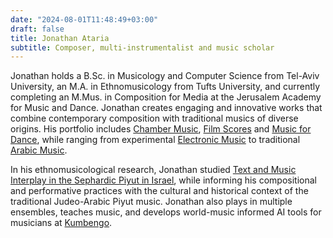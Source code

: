 ```yaml
---
date: "2024-08-01T11:48:49+03:00"
draft: false
title: Jonathan Ataria
subtitle: Composer, multi-instrumentalist and music scholar
---
```

Jonathan holds a B.Sc. in Musicology and Computer Science from Tel-Aviv University, an M.A. in Ethnomusicology from Tufts University, and currently completing an M.Mus. in Composition for Media at the Jerusalem Academy for Music and Dance. Jonathan creates engaging and innovative works that combine contemporary composition with traditional musics of diverse origins. His portfolio includes [Chamber Music](media/art-music/quicksilver-and-tray), [Film Scores](media/film-scores/tatiana) and [Music for Dance](media/mixed-media/look-up), while ranging from experimental [Electronic Music](media/mixed-media/untitled-electronic) to traditional [Arabic Music](media/art-music/oghniyat-elharizi).

In his ethnomusicological  research, Jonathan studied [Text and Music Interplay in the Sephardic Piyut in Israel](https://www.proquest.com/openview/31eb07ac06dd2110ae45be0b9ceb215a/1?pq-origsite=gscholar&cbl=18750&diss=y), while informing his compositional and performative practices with the cultural and historical context of the traditional Judeo-Arabic Piyut music. Jonathan also plays in multiple ensembles, teaches music, and develops world-music informed AI tools for musicians at [Kumbengo](https://www.kumbengo.com).